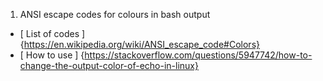 1. ANSI escape codes for colours in bash output
  * [ List of codes ] {https://en.wikipedia.org/wiki/ANSI_escape_code#Colors}
  * [ How to use ] {https://stackoverflow.com/questions/5947742/how-to-change-the-output-color-of-echo-in-linux}
